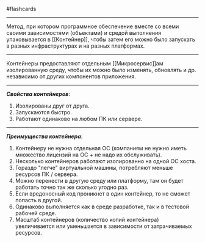 #flashcards
***
Метод, при котором программное обеспечение вместе со всеми своими зависимостями (объектами) и средой выполнения упаковывается в [[Контейнер]], чтобы затем его можно было запускать в разных инфраструктурах и на разных платформах.
***
Контейнеры предоставляют отдельным [[Микросервис]]ам изолированную среду, чтобы их можно было изменять, обновлять и др. независимо от других компонентов приложения.
***
***Свойства контейнеров***:
1. Изолированы друг от друга.
2. Запускаются быстро.
3. Работают одинаково на любом ПК или сервере.
---
***Преимущества контейнера***:
1. Контейнеру не нужна отдельная ОС (компаниям не нужно иметь множество лицензий на ОС + не надо их обслуживать).
2. Несколько контейнеров работают изолированно на одной ОС хоста.
3. Гораздо "легче" виртуальной машины, потребляют меньше ресурсов ПК / сервера.
4. Можно перенести в другую среду или платформу, там он будет работать точно так же сколько угодно раз.
5. Если вредоносный код проникнет в один контейнер, то не сможет попасть в другой.
6. Одинаково выполняется как в среде разработке, так и в тестовой рабочей среде.
7. Масштаб контейнеров (количество копий контейнера) увеличивается или уменьшается в зависимости от затрачиваемых ресурсов.